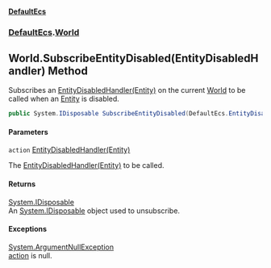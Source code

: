 #### [DefaultEcs](DefaultEcs.md 'DefaultEcs')
### [DefaultEcs](DefaultEcs.md#DefaultEcs 'DefaultEcs').[World](World.md 'DefaultEcs.World')

## World.SubscribeEntityDisabled(EntityDisabledHandler) Method

Subscribes an [EntityDisabledHandler(Entity)](EntityDisabledHandler(Entity).md 'DefaultEcs.EntityDisabledHandler(DefaultEcs.Entity)') on the current [World](World.md 'DefaultEcs.World') to be called when an [Entity](Entity.md 'DefaultEcs.Entity') is disabled.

```csharp
public System.IDisposable SubscribeEntityDisabled(DefaultEcs.EntityDisabledHandler action);
```
#### Parameters

<a name='DefaultEcs.World.SubscribeEntityDisabled(DefaultEcs.EntityDisabledHandler).action'></a>

`action` [EntityDisabledHandler(Entity)](EntityDisabledHandler(Entity).md 'DefaultEcs.EntityDisabledHandler(DefaultEcs.Entity)')

The [EntityDisabledHandler(Entity)](EntityDisabledHandler(Entity).md 'DefaultEcs.EntityDisabledHandler(DefaultEcs.Entity)') to be called.

#### Returns
[System.IDisposable](https://docs.microsoft.com/en-us/dotnet/api/System.IDisposable 'System.IDisposable')  
An [System.IDisposable](https://docs.microsoft.com/en-us/dotnet/api/System.IDisposable 'System.IDisposable') object used to unsubscribe.

#### Exceptions

[System.ArgumentNullException](https://docs.microsoft.com/en-us/dotnet/api/System.ArgumentNullException 'System.ArgumentNullException')  
[action](World.SubscribeEntityDisabled(EntityDisabledHandler).md#DefaultEcs.World.SubscribeEntityDisabled(DefaultEcs.EntityDisabledHandler).action 'DefaultEcs.World.SubscribeEntityDisabled(DefaultEcs.EntityDisabledHandler).action') is null.